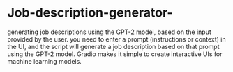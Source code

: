 # Job-description-generator-
generating job descriptions using the GPT-2 model, based on the input provided by the user.
you need to enter a prompt (instructions or context) in the UI, and the script will generate a job description based on that prompt using the GPT-2 model.
Gradio makes it simple to create interactive UIs for machine learning models. 
